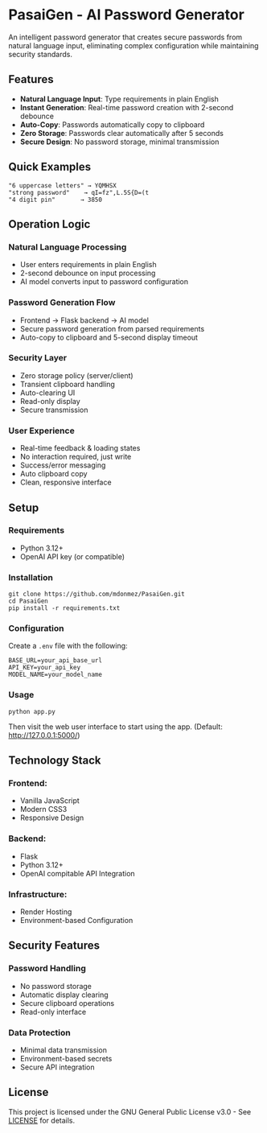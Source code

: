 # PasaiGen - AI Password Generator

An intelligent password generator that creates secure passwords from natural language input, eliminating complex configuration while maintaining security standards.

## Features

- **Natural Language Input**: Type requirements in plain English
- **Instant Generation**: Real-time password creation with 2-second debounce
- **Auto-Copy**: Passwords automatically copy to clipboard
- **Zero Storage**: Passwords clear automatically after 5 seconds
- **Secure Design**: No password storage, minimal transmission

## Quick Examples

```
"6 uppercase letters" → YQMHSX
"strong password"    → qI=fz",L.5S{D=(t
"4 digit pin"       → 3850
```
## Operation Logic

### Natural Language Processing
- User enters requirements in plain English
- 2-second debounce on input processing
- AI model converts input to password configuration

### Password Generation Flow
- Frontend → Flask backend → AI model
- Secure password generation from parsed requirements 
- Auto-copy to clipboard and 5-second display timeout

### Security Layer
- Zero storage policy (server/client)
- Transient clipboard handling
- Auto-clearing UI
- Read-only display
- Secure transmission

### User Experience
- Real-time feedback & loading states
- No interaction required, just write
- Success/error messaging
- Auto clipboard copy
- Clean, responsive interface

## Setup

### Requirements
- Python 3.12+
- OpenAI API key (or compatible)

### Installation

```
git clone https://github.com/mdonmez/PasaiGen.git
cd PasaiGen
pip install -r requirements.txt
```

### Configuration

Create a `.env` file with the following:

```
BASE_URL=your_api_base_url
API_KEY=your_api_key
MODEL_NAME=your_model_name
```

### Usage

```
python app.py
```
Then visit the web user interface to start using the app. (Default: http://127.0.0.1:5000/)

## Technology Stack

### Frontend:
- Vanilla JavaScript
- Modern CSS3
- Responsive Design

### Backend:
- Flask
- Python 3.12+
- OpenAI compitable API Integration

### Infrastructure:
- Render Hosting
- Environment-based Configuration

## Security Features

### Password Handling
- No password storage
- Automatic display clearing
- Secure clipboard operations
- Read-only interface

### Data Protection
- Minimal data transmission
- Environment-based secrets
- Secure API integration

## License

This project is licensed under the GNU General Public License v3.0 - See [LICENSE](LICENSE) for details.
